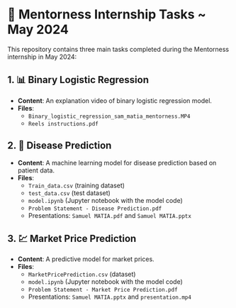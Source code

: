 # 🎯 Mentorness Internship Tasks ~ May 2024

This repository contains three main tasks completed during the Mentorness internship in May 2024:

## 1. 📊 Binary Logistic Regression
- **Content**: An explanation video of binary logistic regression model.
- **Files**:
  - `Binary_logistic_regression_sam_matia_mentorness.MP4`
  - `Reels instructions.pdf`

## 2. 🏥 Disease Prediction
- **Content**: A machine learning model for disease prediction based on patient data.
- **Files**:
  - `Train_data.csv` (training dataset)
  - `test_data.csv` (test dataset)
  - `model.ipynb` (Jupyter notebook with the model code)
  - `Problem Statement - Disease Prediction.pdf`
  - Presentations: `Samuel MATIA.pdf` and `Samuel MATIA.pptx`

## 3. 💹 Market Price Prediction
- **Content**: A predictive model for market prices.
- **Files**:
  - `MarketPricePrediction.csv` (dataset)
  - `model.ipynb` (Jupyter notebook with the model code)
  - `Problem Statement - Market Price Prediction.pdf`
  - Presentations: `Samuel MATIA.pptx` and `presentation.mp4`
